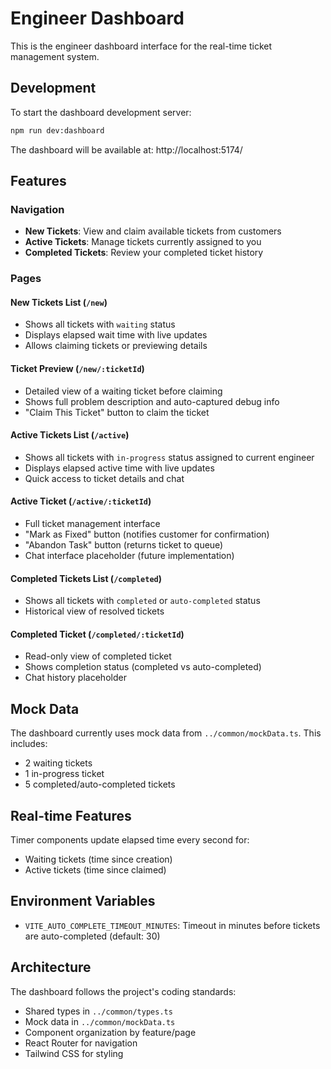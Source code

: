 # Engineer Dashboard

This is the engineer dashboard interface for the real-time ticket management system.

## Development

To start the dashboard development server:

```bash
npm run dev:dashboard
```

The dashboard will be available at: http://localhost:5174/

## Features

### Navigation
- **New Tickets**: View and claim available tickets from customers
- **Active Tickets**: Manage tickets currently assigned to you
- **Completed Tickets**: Review your completed ticket history

### Pages

#### New Tickets List (`/new`)
- Shows all tickets with `waiting` status
- Displays elapsed wait time with live updates
- Allows claiming tickets or previewing details

#### Ticket Preview (`/new/:ticketId`)
- Detailed view of a waiting ticket before claiming
- Shows full problem description and auto-captured debug info
- "Claim This Ticket" button to claim the ticket

#### Active Tickets List (`/active`)
- Shows all tickets with `in-progress` status assigned to current engineer
- Displays elapsed active time with live updates
- Quick access to ticket details and chat

#### Active Ticket (`/active/:ticketId`)
- Full ticket management interface
- "Mark as Fixed" button (notifies customer for confirmation)
- "Abandon Task" button (returns ticket to queue)
- Chat interface placeholder (future implementation)

#### Completed Tickets List (`/completed`)
- Shows all tickets with `completed` or `auto-completed` status
- Historical view of resolved tickets

#### Completed Ticket (`/completed/:ticketId`)
- Read-only view of completed ticket
- Shows completion status (completed vs auto-completed)
- Chat history placeholder

## Mock Data

The dashboard currently uses mock data from `../common/mockData.ts`. This includes:

- 2 waiting tickets
- 1 in-progress ticket  
- 5 completed/auto-completed tickets

## Real-time Features

Timer components update elapsed time every second for:
- Waiting tickets (time since creation)
- Active tickets (time since claimed)

## Environment Variables

- `VITE_AUTO_COMPLETE_TIMEOUT_MINUTES`: Timeout in minutes before tickets are auto-completed (default: 30)

## Architecture

The dashboard follows the project's coding standards:
- Shared types in `../common/types.ts`
- Mock data in `../common/mockData.ts`  
- Component organization by feature/page
- React Router for navigation
- Tailwind CSS for styling